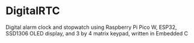 # DigitalRTC
Digital alarm clock and stopwatch using Raspberry Pi Pico W, ESP32, SSD1306 OLED display, and 3 by 4 matrix keypad, written in Embedded C
